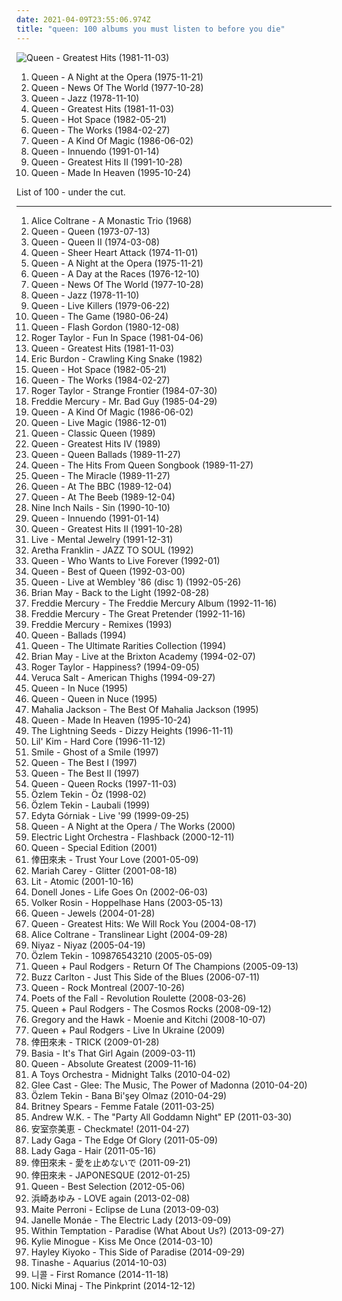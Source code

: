 ```yaml
---
date: 2021-04-09T23:55:06.974Z
title: "queen: 100 albums you must listen to before you die"
---
```

![Queen - Greatest Hits (1981-11-03)](http://coverartarchive.org/release/e510d91f-f1dc-469c-9927-e7f2e31fdbd3/22921745391-500.jpg "Queen - Greatest Hits (1981-11-03)")
<ol class="albums">
<li data-cover="https://via.placeholder.com/450" data-tags="classic rock, rock, 70s" role="button">Queen - A Night at the Opera (1975-11-21)</li>
<li data-cover="http://coverartarchive.org/release/7fc19ae9-19e5-46a3-b55d-0cc1dca866ab/28809141953-500.jpg" data-tags="classic rock, rock, hard rock, 70s" role="button">Queen - News Of The World (1977-10-28)</li>
<li data-cover="http://coverartarchive.org/release/bba8e66c-cd33-46f6-b507-3ad645cbdce7/4328990620-500.jpg" data-tags="classic rock, rock, hard rock, queen" role="button">Queen - Jazz (1978-11-10)</li>
<li data-cover="http://coverartarchive.org/release/e510d91f-f1dc-469c-9927-e7f2e31fdbd3/22921745391-500.jpg" data-tags="classic rock, queen" role="button">Queen - Greatest Hits (1981-11-03)</li>
<li data-cover="http://coverartarchive.org/release/ac3360be-899a-4133-86df-aa593b339cb8/3741108536-500.jpg" data-tags="rock, 80s" role="button">Queen - Hot Space (1982-05-21)</li>
<li data-cover="https://img.discogs.com/u07muXXmfaBh79xirAViaMcyyNk=/fit-in/594x587/filters:strip_icc():format(jpeg):mode_rgb():quality(90)/discogs-images/R-498839-1161438657.jpeg.jpg" data-tags="classic rock, rock" role="button">Queen - The Works (1984-02-27)</li>
<li data-cover="http://coverartarchive.org/release/e32e471f-f8ae-47f2-bb0a-61347f771d43/4329238973-500.jpg" data-tags="classic rock, rock, 80s" role="button">Queen - A Kind Of Magic (1986-06-02)</li>
<li data-cover="http://coverartarchive.org/release/06f4aa3d-7869-433d-a165-4f9219302596/13927186260-500.jpg" data-tags="rock, classic rock, 90s" role="button">Queen - Innuendo (1991-01-14)</li>
<li data-cover="http://coverartarchive.org/release/92faa683-a1a5-4198-a55d-af3471f14c94/4160760603-500.jpg" data-tags="queen, classic rock, rock" role="button">Queen - Greatest Hits II (1991-10-28)</li>
<li data-cover="http://coverartarchive.org/release/3762407e-5460-4f5e-a4ea-1c2ae1a879c7/4045338413-500.jpg" data-tags="rock" role="button">Queen - Made In Heaven (1995-10-24)</li>
</ol>
List of 100 - under the cut.
<!-- more -->

_________________

<ol class="albums">
<li data-cover="https://img.discogs.com/nTJ-kQdf-S9JRsJeZVWnqEtYwlE=/fit-in/400x358/filters:strip_icc():format(jpeg):mode_rgb():quality(90)/discogs-images/R-2215675-1281885978.jpeg.jpg" data-tags="jazz, free jazz" role="button">
Alice Coltrane - A Monastic Trio (1968)
</li>
<li data-cover="http://coverartarchive.org/release/47a61826-8264-46e1-a1ef-e854618195c5/7784208473-500.jpg" data-tags="hard rock, 70s, classic rock, rock" role="button">
Queen - Queen (1973-07-13)
</li>
<li data-cover="http://coverartarchive.org/release/3cfc0044-8794-4e56-a4a9-9995492d9c30/11411923540-500.jpg" data-tags="classic rock, hard rock, 70s, rock" role="button">
Queen - Queen II (1974-03-08)
</li>
<li data-cover="https://via.placeholder.com/450" data-tags="classic rock, 70s, rock, hard rock" role="button">
Queen - Sheer Heart Attack (1974-11-01)
</li>
<li data-cover="https://via.placeholder.com/450" data-tags="classic rock, rock, 70s" role="button">
Queen - A Night at the Opera (1975-11-21)
</li>
<li data-cover="http://coverartarchive.org/release/0b305835-4b56-434d-9913-df94a72b2b8f/9111517208-500.jpg" data-tags="classic rock, rock" role="button">
Queen - A Day at the Races (1976-12-10)
</li>
<li data-cover="http://coverartarchive.org/release/7fc19ae9-19e5-46a3-b55d-0cc1dca866ab/28809141953-500.jpg" data-tags="classic rock, rock, hard rock, 70s" role="button">
Queen - News Of The World (1977-10-28)
</li>
<li data-cover="http://coverartarchive.org/release/bba8e66c-cd33-46f6-b507-3ad645cbdce7/4328990620-500.jpg" data-tags="classic rock, rock, hard rock, queen" role="button">
Queen - Jazz (1978-11-10)
</li>
<li data-cover="https://img.discogs.com/qZdIcpnqJB6tH2n0hIe-IOMakDw=/fit-in/600x600/filters:strip_icc():format(jpeg):mode_rgb():quality(90)/discogs-images/R-635916-1302731463.jpeg.jpg" data-tags="live, hard rock, classic rock" role="button">
Queen - Live Killers (1979-06-22)
</li>
<li data-cover="https://img.discogs.com/vC_Ab8YbYPrUPisG3AaW6-e3BG4=/fit-in/534x531/filters:strip_icc():format(jpeg):mode_rgb():quality(90)/discogs-images/R-2236962-1431722480-6285.jpeg.jpg" data-tags="rock, classic rock, 80s" role="button">
Queen - The Game (1980-06-24)
</li>
<li data-cover="https://img.discogs.com/OmsxWs4-CmOFOsnpZDOij0PBi2Q=/fit-in/600x600/filters:strip_icc():format(jpeg):mode_rgb():quality(90)/discogs-images/R-1754595-1377707976-4707.jpeg.jpg" data-tags="soundtrack" role="button">
Queen - Flash Gordon (1980-12-08)
</li>
<li data-cover="https://via.placeholder.com/450" data-tags="rock, 80s" role="button">
Roger Taylor - Fun In Space (1981-04-06)
</li>
<li data-cover="http://coverartarchive.org/release/e510d91f-f1dc-469c-9927-e7f2e31fdbd3/22921745391-500.jpg" data-tags="classic rock, queen" role="button">
Queen - Greatest Hits (1981-11-03)
</li>
<li data-cover="https://img.discogs.com/qeLxhnGlYA0cnuU3CKQL6ru7hMI=/fit-in/600x450/filters:strip_icc():format(jpeg):mode_rgb():quality(90)/discogs-images/R-6474715-1422720548-7289.jpeg.jpg" data-tags="classic rock, blues rock, rock" role="button">
Eric Burdon - Crawling King Snake (1982)
</li>
<li data-cover="http://coverartarchive.org/release/ac3360be-899a-4133-86df-aa593b339cb8/3741108536-500.jpg" data-tags="rock, 80s" role="button">
Queen - Hot Space (1982-05-21)
</li>
<li data-cover="https://img.discogs.com/u07muXXmfaBh79xirAViaMcyyNk=/fit-in/594x587/filters:strip_icc():format(jpeg):mode_rgb():quality(90)/discogs-images/R-498839-1161438657.jpeg.jpg" data-tags="classic rock, rock" role="button">
Queen - The Works (1984-02-27)
</li>
<li data-cover="https://via.placeholder.com/450" data-tags="queen" role="button">
Roger Taylor - Strange Frontier (1984-07-30)
</li>
<li data-cover="http://coverartarchive.org/release/a064afa1-6329-4b25-8e8a-e7067d031b9c/12864000227-500.jpg" data-tags="queen, freddie mercury" role="button">
Freddie Mercury - Mr. Bad Guy (1985-04-29)
</li>
<li data-cover="http://coverartarchive.org/release/e32e471f-f8ae-47f2-bb0a-61347f771d43/4329238973-500.jpg" data-tags="classic rock, rock, 80s" role="button">
Queen - A Kind Of Magic (1986-06-02)
</li>
<li data-cover="http://coverartarchive.org/release/388e1d01-bbd7-402a-a3a8-bf26cede791a/3741179321-500.jpg" data-tags="rock, live" role="button">
Queen - Live Magic (1986-12-01)
</li>
<li data-cover="http://coverartarchive.org/release/4c10c905-c6cd-4d30-9831-cc51df751d4e/13581516810-500.jpg" data-tags="classic rock" role="button">
Queen - Classic Queen (1989)
</li>
<li data-cover="http://coverartarchive.org/release/c4e61283-2dfc-44cb-8f07-ee7cef36dd71/3988045650-500.jpg" data-tags="queen" role="button">
Queen - Greatest Hits IV (1989)
</li>
<li data-cover="https://via.placeholder.com/450" data-tags="queen" role="button">
Queen - Queen Ballads (1989-11-27)
</li>
<li data-cover="https://via.placeholder.com/450" data-tags="queen, cover" role="button">
Queen - The Hits From Queen Songbook (1989-11-27)
</li>
<li data-cover="http://coverartarchive.org/release/fe89bda7-4736-4ff9-8a71-8f441b8168f6/9439997044-500.jpg" data-tags="rock, classic rock, hard rock, 80s" role="button">
Queen - The Miracle (1989-11-27)
</li>
<li data-cover="https://img.discogs.com/qZdIcpnqJB6tH2n0hIe-IOMakDw=/fit-in/600x600/filters:strip_icc():format(jpeg):mode_rgb():quality(90)/discogs-images/R-635916-1302731463.jpeg.jpg" data-tags="classic rock" role="button">
Queen - At The BBC (1989-12-04)
</li>
<li data-cover="http://coverartarchive.org/release/f381d37f-4869-4f49-bbe6-cd843a4b502c/5909483394-500.jpg" data-tags="rock" role="button">
Queen - At The Beeb (1989-12-04)
</li>
<li data-cover="http://coverartarchive.org/release/d3cf8461-c80d-4172-9fb4-0da88ecea44e/10149325893-500.jpg" data-tags="industrial rock" role="button">
Nine Inch Nails - Sin (1990-10-10)
</li>
<li data-cover="http://coverartarchive.org/release/06f4aa3d-7869-433d-a165-4f9219302596/13927186260-500.jpg" data-tags="rock, classic rock, 90s" role="button">
Queen - Innuendo (1991-01-14)
</li>
<li data-cover="http://coverartarchive.org/release/92faa683-a1a5-4198-a55d-af3471f14c94/4160760603-500.jpg" data-tags="queen, classic rock, rock" role="button">
Queen - Greatest Hits II (1991-10-28)
</li>
<li data-cover="http://coverartarchive.org/release/6ce98bda-1db0-3915-bcd1-f0ffc63997d6/17058903036-500.jpg" data-tags="90s, alternative rock, rock" role="button">
Live - Mental Jewelry (1991-12-31)
</li>
<li data-cover="http://coverartarchive.org/release/5c1c3582-3d7a-434e-995d-5129fae4c757/20870602711-500.jpg" data-tags="soul" role="button">
Aretha Franklin - JAZZ TO SOUL (1992)
</li>
<li data-cover="http://coverartarchive.org/release/73c8ab23-e16a-487f-8df0-fdc35444c1b9/10688325964-500.jpg" data-tags="queen" role="button">
Queen - Who Wants to Live Forever (1992-01)
</li>
<li data-cover="https://img.discogs.com/ut_7AuSYxRjzeFkJSJqLUzhLSP8=/fit-in/400x399/filters:strip_icc():format(jpeg):mode_rgb():quality(90)/discogs-images/R-3217702-1320929840.jpeg.jpg" data-tags="classic rock, queen" role="button">
Queen - Best of Queen (1992-03-00)
</li>
<li data-cover="http://coverartarchive.org/release/dcc55ba0-5c8a-477a-af45-afbc33e905ac/7750928703-500.jpg" data-tags="live" role="button">
Queen - Live at Wembley '86 (disc 1) (1992-05-26)
</li>
<li data-cover="https://img.discogs.com/MB2hu-Dc1HGocmJZ8h_HuH4BfrI=/fit-in/600x594/filters:strip_icc():format(jpeg):mode_rgb():quality(90)/discogs-images/R-794970-1466553217-6964.jpeg.jpg" data-tags="rock" role="button">
Brian May - Back to the Light (1992-08-28)
</li>
<li data-cover="http://coverartarchive.org/release/5f83ed19-f952-43a2-971d-1c7694a09b53/3697382844-500.jpg" data-tags="freddie mercury" role="button">
Freddie Mercury - The Freddie Mercury Album (1992-11-16)
</li>
<li data-cover="https://img.discogs.com/ad_GgGa4b3sXjPOfE5JiB8TjMK4=/fit-in/600x594/filters:strip_icc():format(jpeg):mode_rgb():quality(90)/discogs-images/R-530698-1553812073-1058.jpeg.jpg" data-tags="freddie mercury" role="button">
Freddie Mercury - The Great Pretender (1992-11-16)
</li>
<li data-cover="https://via.placeholder.com/450" data-tags="pop, rock, queen, 90s, oldies, male vocalists, close harmony" role="button">
Freddie Mercury - Remixes (1993)
</li>
<li data-cover="http://coverartarchive.org/release/65916db5-1e48-422a-8743-9095b614681c/14577577905-500.jpg" data-tags="queen" role="button">
Queen - Ballads (1994)
</li>
<li data-cover="https://via.placeholder.com/450" data-tags="queen, live" role="button">
Queen - The Ultimate Rarities Collection (1994)
</li>
<li data-cover="http://coverartarchive.org/release/3fe6c3b3-214d-4e41-9f8d-30bfd2e2dc65/19195250022-500.jpg" data-tags="brian may" role="button">
Brian May - Live at the Brixton Academy (1994-02-07)
</li>
<li data-cover="https://img.discogs.com/83K6qLZmFY3hwjTbcLSeqKVeSlk=/fit-in/600x580/filters:strip_icc():format(jpeg):mode_rgb():quality(90)/discogs-images/R-5810061-1403289995-5259.jpeg.jpg" data-tags="roger taylor, british" role="button">
Roger Taylor - Happiness? (1994-09-05)
</li>
<li data-cover="http://coverartarchive.org/release/0377c76a-25c1-4531-a0de-8103cdea35bc/10988872788-500.jpg" data-tags="rock, alternative" role="button">
Veruca Salt - American Thighs (1994-09-27)
</li>
<li data-cover="http://coverartarchive.org/release/e4e98d02-3056-4cea-904f-8f0d554d4b29/7070758222-500.jpg" data-tags="queen, glam rock, in nuce" role="button">
Queen - In Nuce (1995)
</li>
<li data-cover="https://via.placeholder.com/450" data-tags="queen, gem, proto queen" role="button">
Queen - Queen in Nuce (1995)
</li>
<li data-cover="https://via.placeholder.com/450" data-tags="gospel" role="button">
Mahalia Jackson - The Best Of Mahalia Jackson (1995)
</li>
<li data-cover="http://coverartarchive.org/release/3762407e-5460-4f5e-a4ea-1c2ae1a879c7/4045338413-500.jpg" data-tags="rock" role="button">
Queen - Made In Heaven (1995-10-24)
</li>
<li data-cover="https://via.placeholder.com/450" data-tags="britpop" role="button">
The Lightning Seeds - Dizzy Heights (1996-11-11)
</li>
<li data-cover="http://coverartarchive.org/release/24d6b0b0-b0c2-4f9f-a492-7a4cc2660874/10975096544-500.jpg" data-tags="90s" role="button">
Lil' Kim - Hard Core (1996-11-12)
</li>
<li data-cover="http://coverartarchive.org/release/81a98d13-a1cf-3c8a-904c-0a15bb4f94a8/21701026235-500.jpg" data-tags="queen" role="button">
Smile - Ghost of a Smile (1997)
</li>
<li data-cover="http://coverartarchive.org/release/c0be027c-45de-4777-a7b2-750cdd32b6de/11995841031-500.jpg" data-tags="queen" role="button">
Queen - The Best I (1997)
</li>
<li data-cover="http://coverartarchive.org/release/fc540039-338d-4932-9ab8-bb7ae0acac95/23720349984-500.jpg" data-tags="queen" role="button">
Queen - The Best II (1997)
</li>
<li data-cover="http://coverartarchive.org/release/ef7fbadd-a206-3fdf-a54a-af3cbbc7a718/8402097687-500.jpg" data-tags="classic rock, rock, hard rock, queen" role="button">
Queen - Queen Rocks (1997-11-03)
</li>
<li data-cover="http://coverartarchive.org/release/a125285a-7bfa-420b-8b7c-2ac420636b92/856773319-500.jpg" data-tags="electronic" role="button">
Özlem Tekin - Öz (1998-02)
</li>
<li data-cover="http://coverartarchive.org/release/c496d633-5a56-4dbd-8b67-083c11562754/856778718-500.jpg" data-tags="hard rock, rebel, brutal vocal" role="button">
Özlem Tekin - Laubali (1999)
</li>
<li data-cover="https://img.discogs.com/ftg118oKK6vTs9UrXGTTGzSXI3U=/fit-in/600x598/filters:strip_icc():format(jpeg):mode_rgb():quality(90)/discogs-images/R-1145325-1195760168.jpeg.jpg" data-tags="pop, divas, female vocalists, world, talented ladies, power voice" role="button">
Edyta Górniak - Live '99 (1999-09-25)
</li>
<li data-cover="http://coverartarchive.org/release/6b77ffec-8bc7-4f9a-b302-d34704bf2af1/11991081147-500.jpg" data-tags="classic rock" role="button">
Queen - A Night at the Opera / The Works (2000)
</li>
<li data-cover="http://coverartarchive.org/release/cc1b636b-a99d-3ed7-9d40-08a3ffdfb708/10157507016-500.jpg" data-tags="electric light orchestra" role="button">
Electric Light Orchestra - Flashback (2000-12-11)
</li>
<li data-cover="https://via.placeholder.com/450" data-tags="queen" role="button">
Queen - Special Edition (2001)
</li>
<li data-cover="https://via.placeholder.com/450" data-tags="japanese, dance, queen, urban, queen of everything, j-urban, koda kumi, kuu" role="button">
倖田來未 - Trust Your Love (2001-05-09)
</li>
<li data-cover="http://coverartarchive.org/release/9da0b125-dd59-4934-acb7-cc59b07d4a70/14746157674-500.jpg" data-tags="soul, pop, mariah carey, soundtrack, hip-hop" role="button">
Mariah Carey - Glitter (2001-08-18)
</li>
<li data-cover="https://via.placeholder.com/450" data-tags="rock, queen, bobs stuff" role="button">
Lit - Atomic (2001-10-16)
</li>
<li data-cover="http://coverartarchive.org/release/86957aca-ebb6-45d2-8755-14091f035d9e/25091405297-500.jpg" data-tags="rnb" role="button">
Donell Jones - Life Goes On (2002-06-03)
</li>
<li data-cover="https://img.discogs.com/T5lt7hEGlQV6qMFF-Mm_QjGoA5E=/fit-in/600x600/filters:strip_icc():format(jpeg):mode_rgb():quality(90)/discogs-images/R-1804109-1244393611.jpeg.jpg" data-tags="classic rock, rock, 80s, punk, queen, german, kinderlieder" role="button">
Volker Rosin - Hoppelhase Hans (2003-05-13)
</li>
<li data-cover="http://coverartarchive.org/release/8b844fa9-eed8-4c2f-93c1-cf5ff1f65fa9/17602345793-500.jpg" data-tags="queen, clasic rock" role="button">
Queen - Jewels (2004-01-28)
</li>
<li data-cover="http://coverartarchive.org/release/7a05cff9-4d63-4f4b-8d84-9c9e78059a49/8447420287-500.jpg" data-tags="classic rock, rock, queen" role="button">
Queen - Greatest Hits: We Will Rock You (2004-08-17)
</li>
<li data-cover="http://coverartarchive.org/release/b3066271-fcdc-433b-a89a-8dc56bb46c22/4728951923-500.jpg" data-tags="jazz" role="button">
Alice Coltrane - Translinear Light (2004-09-28)
</li>
<li data-cover="http://coverartarchive.org/release/d4a6ef09-5b44-47da-965f-fb36774d48ca/3651521402-500.jpg" data-tags="world, persian" role="button">
Niyaz - Niyaz (2005-04-19)
</li>
<li data-cover="http://coverartarchive.org/release/48801842-61fa-497d-877b-0b43ef4aa698/856816335-500.jpg" data-tags="hard rock, queen, rebel, techno trance, brutal vocal" role="button">
Özlem Tekin - 109876543210 (2005-05-09)
</li>
<li data-cover="https://via.placeholder.com/450" data-tags="rock, queen" role="button">
Queen + Paul Rodgers - Return Of The Champions (2005-09-13)
</li>
<li data-cover="https://via.placeholder.com/450" data-tags="chris brown, dean martin, kenny g, stan getz, mana, marc anthony" role="button">
Buzz Carlton - Just This Side of the Blues (2006-07-11)
</li>
<li data-cover="http://coverartarchive.org/release/183922a5-a5fc-4b7e-b909-82231d3bd9e5/7751021680-500.jpg" data-tags="rock, live" role="button">
Queen - Rock Montreal (2007-10-26)
</li>
<li data-cover="http://coverartarchive.org/release/2c541cf3-5a6c-4c9c-ae19-2136ea1d7430/5341126773-500.jpg" data-tags="rock, alternative rock" role="button">
Poets of the Fall - Revolution Roulette (2008-03-26)
</li>
<li data-cover="https://img.discogs.com/hkhuuoh3xz97gk70ut0cMIsN33M=/fit-in/346x336/filters:strip_icc():format(jpeg):mode_rgb():quality(90)/discogs-images/R-2820324-1302514233.jpeg.jpg" data-tags="rock, hard rock" role="button">
Queen + Paul Rodgers - The Cosmos Rocks (2008-09-12)
</li>
<li data-cover="https://img.discogs.com/l3Al6RIdg26l2hV2FEujftK1ttE=/fit-in/350x350/filters:strip_icc():format(jpeg):mode_rgb():quality(90)/discogs-images/R-1470791-1222156904.jpeg.jpg" data-tags="indie, folk" role="button">
Gregory and the Hawk - Moenie and Kitchi (2008-10-07)
</li>
<li data-cover="https://via.placeholder.com/450" data-tags="queen" role="button">
Queen + Paul Rodgers - Live In Ukraine (2009)
</li>
<li data-cover="http://coverartarchive.org/release/7a9a37e4-bda6-4ed9-bbba-c0cf45b3e61c/8854826852-500.jpg" data-tags="j-pop" role="button">
倖田來未 - TRICK (2009-01-28)
</li>
<li data-cover="https://img.discogs.com/7y1nNAmoDkMFbQ7Sn6EJL53Ytn0=/fit-in/600x591/filters:strip_icc():format(jpeg):mode_rgb():quality(90)/discogs-images/R-2071053-1455948684-2745.jpeg.jpg" data-tags="pop, female vocalists" role="button">
Basia - It's That Girl Again (2009-03-11)
</li>
<li data-cover="https://img.discogs.com/APnoeayZSQCVD8Cczq7lh4WyUUM=/fit-in/480x480/filters:strip_icc():format(jpeg):mode_rgb():quality(90)/discogs-images/R-1574512-1234360606.jpeg.jpg" data-tags="rock" role="button">
Queen - Absolute Greatest (2009-11-16)
</li>
<li data-cover="https://img.discogs.com/f9ZxHgZlcTCaOKUuMF_O4F1z8SY=/fit-in/600x600/filters:strip_icc():format(jpeg):mode_rgb():quality(90)/discogs-images/R-2677937-1296206354.jpeg.jpg" data-tags="rock, prog, queen, pink floyd, beatles, david bowie, 10s, elton john, enrico gabrielli" role="button">
A Toys Orchestra - Midnight Talks (2010-04-02)
</li>
<li data-cover="http://coverartarchive.org/release/99445d2b-49ce-4be9-ae14-2c5244e50f0b/2439074051-500.jpg" data-tags="glee, madonna" role="button">
Glee Cast - Glee: The Music, The Power of Madonna (2010-04-20)
</li>
<li data-cover="http://coverartarchive.org/release/2fc38af5-473b-410a-bd56-8dcd222e72c9/856791415-500.jpg" data-tags="hard rock, queen, rebel, 80s sound" role="button">
Özlem Tekin - Bana Bi'şey Olmaz (2010-04-29)
</li>
<li data-cover="http://coverartarchive.org/release/c3eeeb71-ddad-4654-a84a-5975f734b8f3/4504244802-500.jpg" data-tags="pop, britney spears" role="button">
Britney Spears - Femme Fatale (2011-03-25)
</li>
<li data-cover="http://coverartarchive.org/release/01913716-97da-4658-b840-8229bd31317d/7688358758-500.jpg" data-tags="party all goddamn night" role="button">
Andrew W.K. - The "Party All Goddamn Night" EP (2011-03-30)
</li>
<li data-cover="http://coverartarchive.org/release/8d2070e5-6bb0-44aa-a80e-2f855cbe4846/9313227759-500.jpg" data-tags="dance, queen, jpop, r&b, rnb, j-pop, must listen, badass, addicting, collab, j-urban, j-hiphop, j-rnb, queen of j-pop, j-r&b, random tags, um tesao de album" role="button">
安室奈美恵 - Checkmate! (2011-04-27)
</li>
<li data-cover="http://coverartarchive.org/release/1d22ce5b-26b9-496d-840a-e1d18bbc76d8/3167458608-500.jpg" data-tags="pop, lady gaga, born this way" role="button">
Lady Gaga - The Edge Of Glory (2011-05-09)
</li>
<li data-cover="https://img.discogs.com/sa4Jl-YBdMDxBUMmdm_bc6S4fSg=/fit-in/600x504/filters:strip_icc():format(jpeg):mode_rgb():quality(90)/discogs-images/R-6866131-1594226931-8692.jpeg.jpg" data-tags="pop, dance, queen, epic" role="button">
Lady Gaga - Hair (2011-05-16)
</li>
<li data-cover="http://coverartarchive.org/release/419df631-2985-409e-ac8a-532fbdaeffc8/9382204734-500.jpg" data-tags="koda kumi" role="button">
倖田來未 - 愛を止めないで (2011-09-21)
</li>
<li data-cover="http://coverartarchive.org/release/53955d53-29da-4768-8d48-7d8aa69ed585/8854939764-500.jpg" data-tags="pop, j-pop, queen" role="button">
倖田來未 - JAPONESQUE (2012-01-25)
</li>
<li data-cover="https://via.placeholder.com/450" data-tags="queen" role="button">
Queen - Best Selection (2012-05-06)
</li>
<li data-cover="https://via.placeholder.com/450" data-tags="j-pop" role="button">
浜崎あゆみ - LOVE again (2013-02-08)
</li>
<li data-cover="https://img.discogs.com/OfoF6skGv3KEeGZ0XXG2E5cPbbE=/fit-in/500x500/filters:strip_icc():format(jpeg):mode_rgb():quality(90)/discogs-images/R-5143765-1385672175-5616.jpeg.jpg" data-tags="electronic, pop, dance, queen, romantic, latin, diva, female vocalist, ballad, mexican, salsa, bachata, latina, perfeita, sun and moon and stars and outer space, rbd, rebelde, rainha, chora anahi, chora dulce, d1va, latin album of year, eclipsedeluna" role="button">
Maite Perroni - Eclipse de Luna (2013-09-03)
</li>
<li data-cover="https://img.discogs.com/OtyXaiP218RcrUyzxtkfaSFCefU=/fit-in/600x597/filters:strip_icc():format(jpeg):mode_rgb():quality(90)/discogs-images/R-4896670-1599509523-4252.jpeg.jpg" data-tags="soul, rnb" role="button">
Janelle Monáe - The Electric Lady (2013-09-09)
</li>
<li data-cover="http://coverartarchive.org/release/dd0d970d-7cd2-47f7-8839-ce02142b3c5d/5276135888-500.jpg" data-tags="metal" role="button">
Within Temptation - Paradise (What About Us?) (2013-09-27)
</li>
<li data-cover="https://img.discogs.com/5ML1CJp8Z_MMp6UUplVzZhjLyh8=/fit-in/500x500/filters:strip_icc():format(jpeg):mode_rgb():quality(90)/discogs-images/R-594036-1136136960.jpeg.jpg" data-tags="pop" role="button">
Kylie Minogue - Kiss Me Once (2014-03-10)
</li>
<li data-cover="http://coverartarchive.org/release/4a7afb54-81fb-4f5c-b6d0-4538e8f4d816/9235247069-500.jpg" data-tags="electropop" role="button">
Hayley Kiyoko - This Side of Paradise (2014-09-29)
</li>
<li data-cover="http://coverartarchive.org/release/2b682fd6-372c-4990-b60d-b4e00bf9c046/8504061137-500.jpg" data-tags="rnb, r&b" role="button">
Tinashe - Aquarius (2014-10-03)
</li>
<li data-cover="http://coverartarchive.org/release/33424f84-e14a-418a-ad55-4625d5ef762c/9296327672-500.jpg" data-tags="pop, female vocalists, dance, queen, k-pop, kpop, korea, nicole, kara" role="button">
니콜 - First Romance (2014-11-18)
</li>
<li data-cover="https://img.discogs.com/8tV-jeGS-LkKSw-b1Auxivn7HZI=/fit-in/600x502/filters:strip_icc():format(jpeg):mode_rgb():quality(90)/discogs-images/R-6900964-1549092882-5261.jpeg.jpg" data-tags="rap, hip-hop, hip hop" role="button">
Nicki Minaj - The Pinkprint (2014-12-12)
</li>
</ol>